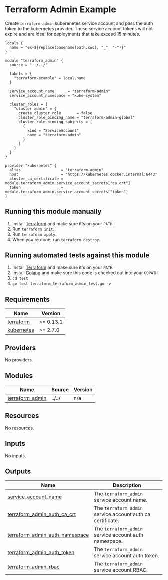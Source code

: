 <!-- BEGINNING OF PRE-COMMIT-TERRAFORM DOCS HOOK -->


# Terraform Admin Example

Create `terraform-admin` kuberenetes service account and pass the auth token to the kubernetes provider.
These service account tokens will not expire and are ideal for deployments that take exceed 15 minutes.

```hcl
locals {
  name = "ex-${replace(basename(path.cwd), "_", "-")}"
}

module "terraform_admin" {
  source = "../../"

  labels = {
    "terraform-example" = local.name
  }

  service_account_name      = "terraform-admin"
  service_account_namespace = "kube-system"

  cluster_roles = {
    "cluster-admin" = {
      create_cluster_role       = false
      cluster_role_binding_name = "terraform-admin-global"
      cluster_role_binding_subjects = [
        {
          kind = "ServiceAccount"
          name = "terraform-admin"
        }
      ]
    }
  }
}

provider "kubernetes" {
  alias                  = "terraform-admin"
  host                   = "https://kubernetes.docker.internal:6443"
  cluster_ca_certificate = module.terraform_admin.service_account_secrets["ca.crt"]
  token                  = module.terraform_admin.service_account_secrets["token"]
}
```

## Running this module manually

1. Install [Terraform](https://www.terraform.io/) and make sure it's on your `PATH`.
1. Run `terraform init`.
1. Run `terraform apply`.
1. When you're done, run `terraform destroy`.

## Running automated tests against this module

1. Install [Terraform](https://www.terraform.io/) and make sure it's on your `PATH`.
1. Install [Golang](https://golang.org/) and make sure this code is checked out into your `GOPATH`.
1. `cd test`
1. `go test terraform_terraform_admin_test.go -v`

## Requirements

| Name | Version |
|------|---------|
| <a name="requirement_terraform"></a> [terraform](#requirement\_terraform) | >= 0.13.1 |
| <a name="requirement_kubernetes"></a> [kubernetes](#requirement\_kubernetes) | >= 2.7.0 |

## Providers

No providers.

## Modules

| Name | Source | Version |
|------|--------|---------|
| <a name="module_terraform_admin"></a> [terraform\_admin](#module\_terraform\_admin) | ../../ | n/a |

## Resources

No resources.

## Inputs

No inputs.

## Outputs

| Name | Description |
|------|-------------|
| <a name="output_service_account_name"></a> [service\_account\_name](#output\_service\_account\_name) | The `terraform_admin` service account name. |
| <a name="output_terraform_admin_auth_ca_crt"></a> [terraform\_admin\_auth\_ca\_crt](#output\_terraform\_admin\_auth\_ca\_crt) | The `terraform_admin` service account auth ca certificate. |
| <a name="output_terraform_admin_auth_namespace"></a> [terraform\_admin\_auth\_namespace](#output\_terraform\_admin\_auth\_namespace) | The `terraform_admin` service account auth namespace. |
| <a name="output_terraform_admin_auth_token"></a> [terraform\_admin\_auth\_token](#output\_terraform\_admin\_auth\_token) | The `terraform_admin` service account auth token. |
| <a name="output_terraform_admin_rbac"></a> [terraform\_admin\_rbac](#output\_terraform\_admin\_rbac) | The `terraform_admin` service account RBAC. |
<!-- END OF PRE-COMMIT-TERRAFORM DOCS HOOK -->
